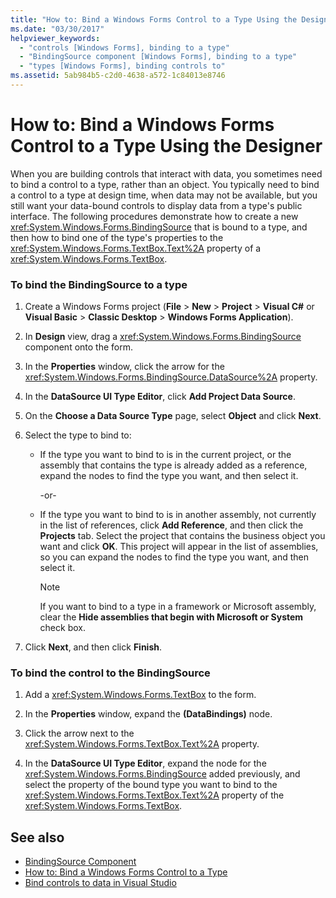 ```yaml
---
title: "How to: Bind a Windows Forms Control to a Type Using the Designer"
ms.date: "03/30/2017"
helpviewer_keywords:
  - "controls [Windows Forms], binding to a type"
  - "BindingSource component [Windows Forms], binding to a type"
  - "types [Windows Forms], binding controls to"
ms.assetid: 5ab984b5-c2d0-4638-a572-1c84013e8746
---
```

# How to: Bind a Windows Forms Control to a Type Using the Designer

When you are building controls that interact with data, you sometimes need to bind a control to a type, rather than an object. You typically need to bind a control to a type at design time, when data may not be available, but you still want your data-bound controls to display data from a type's public interface. The following procedures demonstrate how to create a new <xref:System.Windows.Forms.BindingSource> that is bound to a type, and then how to bind one of the type's properties to the <xref:System.Windows.Forms.TextBox.Text%2A> property of a <xref:System.Windows.Forms.TextBox>.

### To bind the BindingSource to a type

1. Create a Windows Forms project (**File** > **New** > **Project** > **Visual C#** or **Visual Basic** > **Classic Desktop** > **Windows Forms Application**).

2. In **Design** view, drag a <xref:System.Windows.Forms.BindingSource> component onto the form.

3. In the **Properties** window, click the arrow for the <xref:System.Windows.Forms.BindingSource.DataSource%2A> property.

4. In the **DataSource UI Type Editor**, click **Add Project Data Source**.

5. On the **Choose a Data Source Type** page, select **Object** and click **Next**.

6. Select the type to bind to:

    - If the type you want to bind to is in the current project, or the assembly that contains the type is already added as a reference, expand the nodes to find the type you want, and then select it.

      \-or-

    - If the type you want to bind to is in another assembly, not currently in the list of references, click **Add Reference**, and then click the **Projects** tab. Select the project that contains the business object you want and click **OK**. This project will appear in the list of assemblies, so you can expand the nodes to find the type you want, and then select it.

      > [!NOTE]
      > If you want to bind to a type in a framework or Microsoft assembly, clear the **Hide assemblies that begin with Microsoft or System** check box.

7. Click **Next**, and then click **Finish**.

### To bind the control to the BindingSource

1. Add a <xref:System.Windows.Forms.TextBox> to the form.

2. In the **Properties** window, expand the **(DataBindings)** node.

3. Click the arrow next to the <xref:System.Windows.Forms.TextBox.Text%2A> property.

4. In the **DataSource UI Type Editor**, expand the node for the <xref:System.Windows.Forms.BindingSource> added previously, and select the property of the bound type you want to bind to the <xref:System.Windows.Forms.TextBox.Text%2A> property of the <xref:System.Windows.Forms.TextBox>.

## See also

- [BindingSource Component](bindingsource-component.md)
- [How to: Bind a Windows Forms Control to a Type](how-to-bind-a-windows-forms-control-to-a-type.md)
- [Bind controls to data in Visual Studio](/visualstudio/data-tools/bind-controls-to-data-in-visual-studio)
